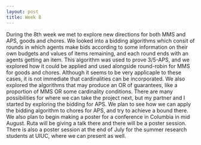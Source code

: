 ```yaml
---
layout: post
title: Week 8
---
```


During the 8th week we met to explore new directions for both MMS and APS, goods and chores. We looked into a bidding algorithms which consit of rounds in which agents make bids according to some information on their own budgets and values of items remaining, and each round ends with an agents getting an item. This algorithm was used to prove 3/5-APS, and we explored how it could be applied and used alongside round-robin for MMS for goods and chores. Although it seems to be very applicaple to these cases, it is not immediate that cardinalities can be incorporated. We also explored the algorithms that may produce an OR of guarantees, like a proportion of MMS OR some cardinality conditions.
There are many possibilities for where we can take the project next, but my partner and I started by exploring the bidding for APS. We plan to see how we can apply the bidding algorithm to chores for APS, and try to achieve a bound there. We also plan to begin making a poster for a conference in Columbia in mid August. Ruta will be giving a talk there and there will be a poster session. There is also a poster session at the end of July for the summer research students at UIUC, where we can present as well.
